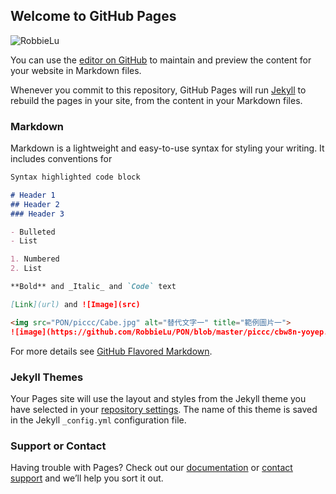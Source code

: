 ## Welcome to GitHub Pages

![RobbieLu](https://github.com/RobbieLu/PON/raw/blob/master/Cabe2.gif "Cabe2")

You can use the [editor on GitHub](https://github.com/RobbieLu/PON/edit/master/index.md) to maintain and preview the content for your website in Markdown files.

Whenever you commit to this repository, GitHub Pages will run [Jekyll](https://jekyllrb.com/) to rebuild the pages in your site, from the content in your Markdown files.

### Markdown

Markdown is a lightweight and easy-to-use syntax for styling your writing. It includes conventions for

```markdown
Syntax highlighted code block

# Header 1
## Header 2
### Header 3

- Bulleted
- List

1. Numbered
2. List

**Bold** and _Italic_ and `Code` text

[Link](url) and ![Image](src)

<img src="PON/piccc/Cabe.jpg" alt="替代文字一" title="範例圖片一">
![image](https://github.com/RobbieLu/PON/blob/master/piccc/cbw8n-yoyep.gif)

```

For more details see [GitHub Flavored Markdown](https://guides.github.com/features/mastering-markdown/).


### Jekyll Themes

Your Pages site will use the layout and styles from the Jekyll theme you have selected in your [repository settings](https://github.com/RobbieLu/PON/settings). The name of this theme is saved in the Jekyll `_config.yml` configuration file.

### Support or Contact

Having trouble with Pages? Check out our [documentation](https://help.github.com/categories/github-pages-basics/) or [contact support](https://github.com/contact) and we’ll help you sort it out.
